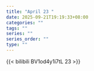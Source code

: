 ```yaml
---
title: "April 23 "
date: 2025-09-21T19:19:33+08:00
categories: ""
tags: ""
series: ""
series_order: ""
type: ""
---
```



{{< bilibili BV1od4y1i7tL 23 >}}


